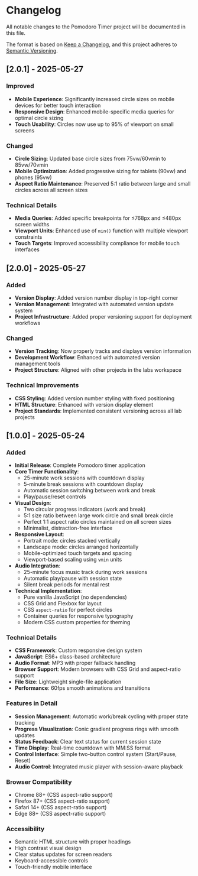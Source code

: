 # Changelog

All notable changes to the Pomodoro Timer project will be documented in this file.

The format is based on [Keep a Changelog](https://keepachangelog.com/en/1.0.0/),
and this project adheres to [Semantic Versioning](https://semver.org/spec/v2.0.0.html).

## [2.0.1] - 2025-05-27

### Improved
- **Mobile Experience**: Significantly increased circle sizes on mobile devices for better touch interaction
- **Responsive Design**: Enhanced mobile-specific media queries for optimal circle sizing
- **Touch Usability**: Circles now use up to 95% of viewport on small screens

### Changed
- **Circle Sizing**: Updated base circle sizes from 75vw/60vmin to 85vw/70vmin
- **Mobile Optimization**: Added progressive sizing for tablets (90vw) and phones (95vw)
- **Aspect Ratio Maintenance**: Preserved 5:1 ratio between large and small circles across all screen sizes

### Technical Details
- **Media Queries**: Added specific breakpoints for ≤768px and ≤480px screen widths
- **Viewport Units**: Enhanced use of `min()` function with multiple viewport constraints
- **Touch Targets**: Improved accessibility compliance for mobile touch interfaces

## [2.0.0] - 2025-05-27

### Added
- **Version Display**: Added version number display in top-right corner
- **Version Management**: Integrated with automated version update system
- **Project Infrastructure**: Added proper versioning support for deployment workflows

### Changed
- **Version Tracking**: Now properly tracks and displays version information
- **Development Workflow**: Enhanced with automated version management tools
- **Project Structure**: Aligned with other projects in the labs workspace

### Technical Improvements
- **CSS Styling**: Added version number styling with fixed positioning
- **HTML Structure**: Enhanced with version display element
- **Project Standards**: Implemented consistent versioning across all lab projects

## [1.0.0] - 2025-05-24

### Added
- **Initial Release**: Complete Pomodoro timer application
- **Core Timer Functionality**:
  - 25-minute work sessions with countdown display
  - 5-minute break sessions with countdown display
  - Automatic session switching between work and break
  - Play/pause/reset controls
- **Visual Design**:
  - Two circular progress indicators (work and break)
  - 5:1 size ratio between large work circle and small break circle
  - Perfect 1:1 aspect ratio circles maintained on all screen sizes
  - Minimalist, distraction-free interface
- **Responsive Layout**:
  - Portrait mode: circles stacked vertically
  - Landscape mode: circles arranged horizontally
  - Mobile-optimized touch targets and spacing
  - Viewport-based scaling using `vmin` units
- **Audio Integration**:
  - 25-minute focus music track during work sessions
  - Automatic play/pause with session state
  - Silent break periods for mental rest
- **Technical Implementation**:
  - Pure vanilla JavaScript (no dependencies)
  - CSS Grid and Flexbox for layout
  - CSS `aspect-ratio` for perfect circles
  - Container queries for responsive typography
  - Modern CSS custom properties for theming

### Technical Details
- **CSS Framework**: Custom responsive design system
- **JavaScript**: ES6+ class-based architecture
- **Audio Format**: MP3 with proper fallback handling
- **Browser Support**: Modern browsers with CSS Grid and aspect-ratio support
- **File Size**: Lightweight single-file application
- **Performance**: 60fps smooth animations and transitions

### Features in Detail
- **Session Management**: Automatic work/break cycling with proper state tracking
- **Progress Visualization**: Conic gradient progress rings with smooth updates
- **Status Feedback**: Clear text status for current session state
- **Time Display**: Real-time countdown with MM:SS format
- **Control Interface**: Simple two-button control system (Start/Pause, Reset)
- **Audio Control**: Integrated music player with session-aware playback

### Browser Compatibility
- Chrome 88+ (CSS aspect-ratio support)
- Firefox 87+ (CSS aspect-ratio support)
- Safari 14+ (CSS aspect-ratio support)
- Edge 88+ (CSS aspect-ratio support)

### Accessibility
- Semantic HTML structure with proper headings
- High contrast visual design
- Clear status updates for screen readers
- Keyboard-accessible controls
- Touch-friendly mobile interface
